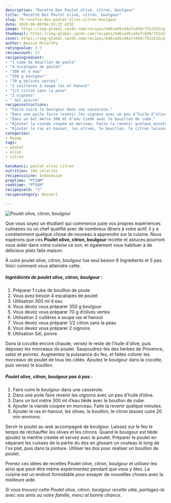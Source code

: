 ```yaml
---
description: "Recette Des Poulet olive, citron, boulgour"
title: "Recette Des Poulet olive, citron, boulgour"
slug: 79-recette-des-poulet-olive-citron-boulgour
date: 2020-08-06T04:53:27.423Z
image: https://img-global.cpcdn.com/recipes/bd6ced5cd4a7cdd9/751x532cq70/poulet-olive-citron-boulgour-photo-principale-de-la-recette.jpg
thumbnail: https://img-global.cpcdn.com/recipes/bd6ced5cd4a7cdd9/751x532cq70/poulet-olive-citron-boulgour-photo-principale-de-la-recette.jpg
cover: https://img-global.cpcdn.com/recipes/bd6ced5cd4a7cdd9/751x532cq70/poulet-olive-citron-boulgour-photo-principale-de-la-recette.jpg
author: Bessie McCarthy
ratingvalue: 3.7
reviewcount: 13
recipeingredient:
- "1 cube de bouillon de poule"
- "4 escalopes de poulet"
- "300 ml d eau"
- "350 g boulgour"
- "70 g dolives vertes"
- "2 cuillères à soupe ras el hanout"
- "1/2 citron sans la peau"
- "2 oignons"
- " Sel poivre"
recipeinstructions:
- "Faire cuire le boulgour dans une casserole."
- "Dans une poile faire revenir les oignons avec un peu d’huile d’olive."
- "Dans un bol mètre 300 ml d’eau tiède avec le bouillon de cube."
- "Ajouter la viande coupée en morceau. Faite la revenir quelque minutes."
- "Ajouter le ras el-hanout, les olives, le bouillon, le citron laissez cuire 20 min environs."
categories:
- Resep
tags:
- poulet
- olive
- citron

katakunci: poulet olive citron 
nutrition: 184 calories
recipecuisine: Indonesian
preptime: "PT10M"
cooktime: "PT56M"
recipeyield: "2"
recipecategory: Dessert

---
```



![Poulet olive, citron, boulgour](https://img-global.cpcdn.com/recipes/bd6ced5cd4a7cdd9/751x532cq70/poulet-olive-citron-boulgour-photo-principale-de-la-recette.jpg)

Que vous soyez un étudiant qui commence juste vos propres expériences culinaires ou un chef qualifié avec de nombreux dîners à votre actif, il y a constamment quelque chose de nouveau à apprendre sur la cuisine. Nous espérons que ces <strong> Poulet olive, citron, boulgour </strong> recette et astuces pourront vous aider dans votre cuisine ce soir, et également vous habituer à de délicieux plats faits maison.

<!--inarticleads1-->

À cuire poulet olive, citron, boulgour tue seul besion 9 Ingrédients et 5 pas. Voici comment vous atteindre cette.

##### Ingrédients de poulet olive, citron, boulgour :

1. Préparer 1 cube de bouillon de poule
1. Vous avez besoin 4 escalopes de poulet
1. Utilisation 300 ml d eau
1. Vous devez vous préparer 350 g boulgour
1. Vous devez vous préparer 70 g d’olives vertes
1. Utilisation 2 cuillères à soupe ras el hanout
1. Vous devez vous préparer 1/2 citron sans la peau
1. Vous devez vous préparer 2 oignons
1. Utilisation  Sel, poivre


Dans la cocotte encore chaude, versez le reste de l&#39;huile d&#39;olive, puis déposez les morceaux du poulet. Saupoudrez-les des herbes de Provence, salez et poivrez. Augmentez la puissance du feu, et faites colorer les morceaux de poulet de tous les côtés. Ajoutez le boulgour dans la cocotte, puis versez le bouillon. 

<!--inarticleads2-->

##### Poulet olive, citron, boulgour pas à pas :

1. Faire cuire le boulgour dans une casserole.
1. Dans une poile faire revenir les oignons avec un peu d’huile d’olive.
1. Dans un bol mètre 300 ml d’eau tiède avec le bouillon de cube.
1. Ajouter la viande coupée en morceau. Faite la revenir quelque minutes.
1. Ajouter le ras el-hanout, les olives, le bouillon, le citron laissez cuire 20 min environs.


Servir le poulet au wok accompagné de boulgour. Laissez sur le feu le temps de réchauffer les olives et les citrons. Quand le boulgour est tiède ajoutez la menthe ciselée et servez avec le poulet. Préparer le poulet en séparant les cuisses de la partie du dos en glissant un couteau le long de l&#39;os plat, puis dans la jointure. Utiliser les dos pour réaliser un bouillon de poulet. 

<!--inarticleads1-->

<p>
Prenez ces idées de recettes Poulet olive, citron, boulgour et utilisez-les ainsi que peut-être même expérimentez pendant que vous y êtes. La cuisine est un endroit formidable pour essayer de nouvelles choses avec la meilleure aide.
</p>

<p>
<i>Si vous trouvez cette Poulet olive, citron, boulgour recette utile, partagez-la avec vos amis ou votre famille, merci et bonne chance.</i>
</p>
